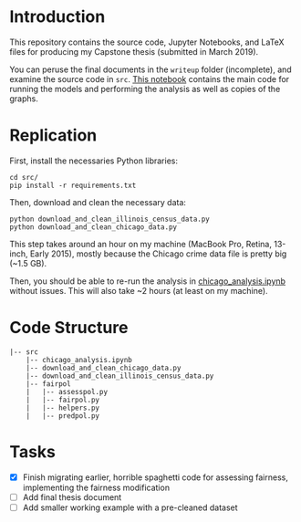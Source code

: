 # Introduction

This repository contains the source code, Jupyter Notebooks, and LaTeX files
for producing my Capstone thesis (submitted in March 2019).

You can peruse the final documents in the `writeup` folder (incomplete), and
examine the source code in `src`. [This notebook](src/chicago_analysis.ipynb)
contains the main code for running the models and performing the analysis as
well as copies of the graphs.

# Replication

First, install the necessaries Python libraries:
```
cd src/
pip install -r requirements.txt
```
Then, download and clean the necessary data:
```
python download_and_clean_illinois_census_data.py
python download_and_clean_chicago_data.py
```
This step takes around an hour on my machine (MacBook Pro, Retina, 13-inch,
Early 2015), mostly because the Chicago crime data file is pretty big (\~1.5
GB).

Then, you should be able to re-run the analysis in
[chicago_analysis.ipynb](src/chicago_analysis.ipynb) without issues. This will
also take \~2 hours (at least on my machine).

# Code Structure

```
|-- src
    |-- chicago_analysis.ipynb
    |-- download_and_clean_chicago_data.py
    |-- download_and_clean_illinois_census_data.py
    |-- fairpol
    |   |-- assesspol.py
    |   |-- fairpol.py
    |   |-- helpers.py
    |   |-- predpol.py
```

# Tasks
- [x] Finish migrating earlier, horrible spaghetti code for assessing fairness, implementing the fairness modification
- [ ] Add final thesis document
- [ ] Add smaller working example with a pre-cleaned dataset
